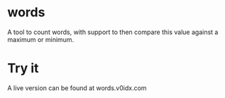# words
A tool to count words, with support to then compare this value against
a maximum or minimum.

# Try it
A live version can be found at words.v0idx.com

